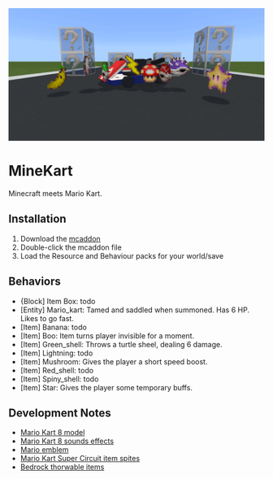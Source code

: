 ![MineKart](/MineKart.png)

# MineKart
Minecraft meets Mario Kart.

## Installation
1. Download the [mcaddon](https://github.com/kirbycope/MineKart/raw/main/MineKart.mcaddon)
1. Double-click the mcaddon file
1. Load the Resource and Behaviour packs for your world/save

## Behaviors
 - {Block] Item Box: todo
 - [Entity] Mario_kart: Tamed and saddled when summoned. Has 6 HP. Likes to go fast.
 - [Item] Banana: todo
 - [Item] Boo: Item turns player invisible for a moment.
 - [Item] Green_shell: Throws a turtle sheel, dealing 6 damage.
 - [Item] Lightning: todo
 - [Item] Mushroom: Gives the player a short speed boost.
 - [Item] Red_shell: todo
 - [Item] Spiny_shell: todo
 - [Item] Star: Gives the player some temporary buffs.
 
 ## Development Notes
 - [Mario Kart 8 model](https://sketchfab.com/3d-models/mario-kart-9ebfca0ce8f9486f8baf7deb75826f18)
 - [Mario Kart 8 sounds effects](https://soundeffects.fandom.com/wiki/Mario_Kart_8)
 - [Mario emblem](https://en.wikipedia.org/wiki/File:Mario_emblem.svg)
 - [Mario Kart Super Circuit item spites](https://www.spriters-resource.com/game_boy_advance/mariokartsupercircuit/sheet/5478/)
 - [Bedrock thorwable items](https://wiki.bedrock.dev/items/throwable.html#stable-method)
 
